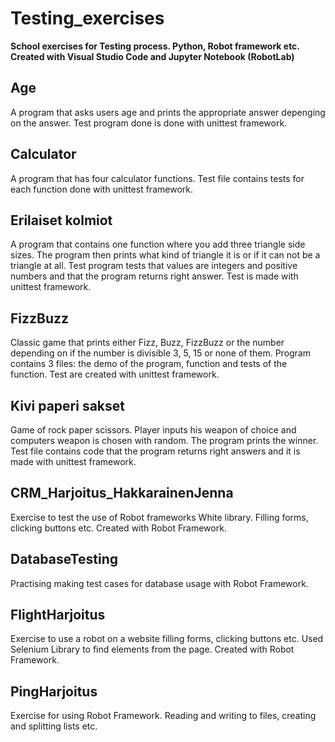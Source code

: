 # Testing_exercises
**School exercises for Testing process. Python, Robot framework etc. Created with Visual Studio Code and Jupyter Notebook (RobotLab)**

## Age
A program that asks users age and prints the appropriate answer depenging on the answer. Test program done is done with unittest framework.

## Calculator
A program that has four calculator functions. Test file contains tests for each function done with unittest framework.

## Erilaiset kolmiot
A program that contains one function where you add three triangle side sizes. The program then prints what kind of triangle it is or if it can not be a triangle at all. Test program tests that values are integers and positive numbers and that the program returns right answer. Test is made with unittest framework.

## FizzBuzz
Classic game that prints either Fizz, Buzz, FizzBuzz or the number depending on if the number is divisible 3, 5, 15 or none of them. Program contains 3 files: the demo of the program, function and tests of the function. Test are created with unittest framework.

## Kivi paperi sakset
Game of rock paper scissors. Player inputs his weapon of choice and computers weapon is chosen with random. The program prints the winner. Test file contains code that the program returns right answers and it is made with unittest framework.

## CRM_Harjoitus_HakkarainenJenna
Exercise to test the use of Robot frameworks White library. Filling forms, clicking buttons etc. Created with Robot Framework.

## DatabaseTesting
Practising making test cases for database usage with Robot Framework.

## FlightHarjoitus
Exercise to use a robot on a website filling forms, clicking buttons etc. Used Selenium Library to find elements from the page. Created with Robot Framework.

## PingHarjoitus
Exercise for using Robot Framework. Reading and writing to files, creating and splitting lists etc.


